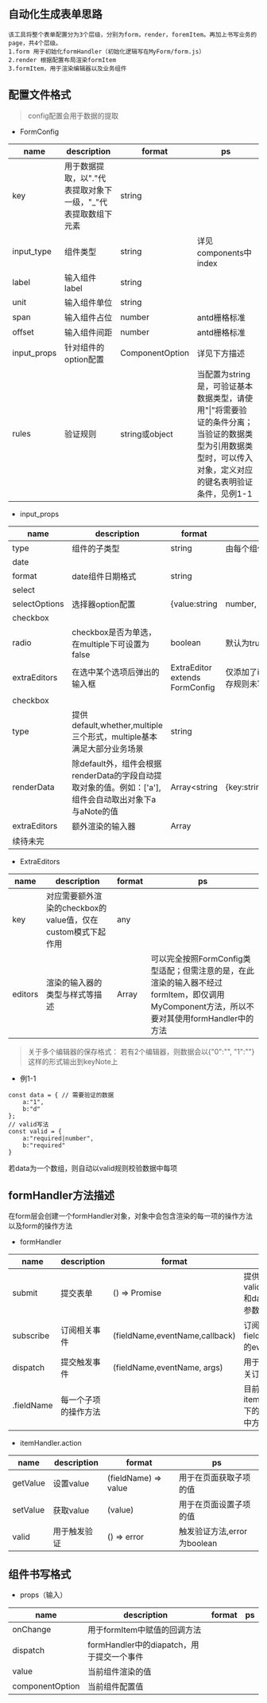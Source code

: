 ## 自动化生成表单思路
    该工具将整个表单配置分为3个层级，分别为form，render，foremItem。再加上书写业务的page，共4个层级。
    1.form 用于初始化formHandler（初始化逻辑写在MyForm/form.js）
    2.render 根据配置布局渲染formItem 
    3.formItem，用于渲染编辑器以及业务组件  
    

## 配置文件格式
> config配置会用于数据的提取

- FormConfig

|name|description|format|ps|
|-----|-----|-----|-----|
|key|用于数据提取，以"."代表提取对象下一级，"\_"代表提取数组下元素|string||
|input_type|组件类型|string|详见components中index|
|label|输入组件label|string||
|unit|输入组件单位|string||
|span|输入组件占位|number|antd栅格标准|
|offset|输入组件间距|number|antd栅格标准|
|input_props|针对组件的option配置|ComponentOption|详见下方描述|
|rules|验证规则|string或object|当配置为string是，可验证基本数据类型，请使用"\|"将需要验证的条件分离；当验证的数据类型为引用数据类型时，可以传入对象，定义对应的键名表明验证条件，见例1-1|

- input_props

|name|description|format|ps|
|-----|-----|-----|-----|
|type|组件的子类型|string|由每个组件自己定义|
|date|
|format|date组件日期格式|string||
|select|
|selectOptions|选择器option配置|{value:string|number, label:stirng|numbmer|
|checkbox|
|radio|checkbox是否为单选，在multiple下可设置为false|boolean|默认为true|
|extraEditors|在选中某个选项后弹出的输入框|ExtraEditor extends FormConfig|仅添加了index字段，保存规则未写|
|checkbox|
|type|提供default,whether,multiple三个形式，multiple基本满足大部分业务场景|string||
|renderData|除default外，组件会根据renderData的字段自动提取对象的值。例如：['a'],组件会自动取出对象下a与aNote的值|Array<string|{key:string,label:string}>||
|extraEditors|额外渲染的输入器|Array<ExtraEditors>||
|续待未完|

- ExtraEditors

|name|description|format|ps|
|-----|-----|-----|-----|
|key|对应需要额外渲染的checkbox的value值，仅在custom模式下起作用|any||
|editors|渲染的输入器的类型与样式等描述|Array<FormConfig>|可以完全按照FormConfig类型适配；但需注意的是，在此渲染的输入器不经过formItem，即仅调用MyComponent方法，所以不要对其使用formHandler中的方法|

> 关于多个编辑器的保存格式：
> 若有2个编辑器，则数据会以{"0":"", "1":""}这样的形式输出到keyNote上

- 例1-1
```
const data = { // 需要验证的数据
    a:"1",
    b:"d"
};
// valid写法
const valid = {
    a:"required|number",
    b:"required"
}
```
若data为一个数组，则自动以valid规则校验数据中每项

## formHandler方法描述

在form层会创建一个formHandler对象，对象中会包含渲染的每一项的操作方法以及form的操作方法

- formHandler

|name|description|format|ps|
|-----|-----|-----|-----|
|submit|提交表单|() => Promise|提供validCode和data两个参数||
|subscribe|订阅相关事件|(fieldName,eventName,callback)|订阅对应fieldName的event|
|dispatch|提交触发事件|(fieldName,eventName, args)|用于触发相关订阅事件|
|.fieldName|每一个子项的操作方法|<itemHanlder>|目前仅使用itemHandler下的actions中方法|

- itemHandler.action

|name|description|format|ps|
|-----|-----|-----|-----|
|getValue|设置value|(fieldName) => value|用于在页面获取子项的值|
|setValue|获取value|(value)|用于在页面设置子项的值|
|valid|用于触发验证|() => error|触发验证方法,error为boolean|

## 组件书写格式

- props（输入）

|name|description|format|ps|
|-----|-----|-----|-----|
|onChange|用于formItem中赋值的回调方法|||
|dispatch|formHandler中的diapatch，用于提交一个事件|||
|value|当前组件渲染的值|||
componentOption|当前组件配置值|||



